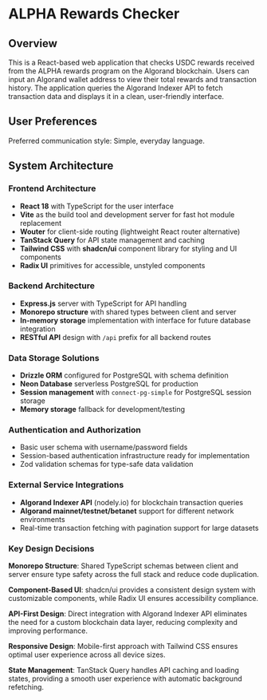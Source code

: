 # ALPHA Rewards Checker

## Overview

This is a React-based web application that checks USDC rewards received from the ALPHA rewards program on the Algorand blockchain. Users can input an Algorand wallet address to view their total rewards and transaction history. The application queries the Algorand Indexer API to fetch transaction data and displays it in a clean, user-friendly interface.

## User Preferences

Preferred communication style: Simple, everyday language.

## System Architecture

### Frontend Architecture
- **React 18** with TypeScript for the user interface
- **Vite** as the build tool and development server for fast hot module replacement
- **Wouter** for client-side routing (lightweight React router alternative)
- **TanStack Query** for API state management and caching
- **Tailwind CSS** with **shadcn/ui** component library for styling and UI components
- **Radix UI** primitives for accessible, unstyled components

### Backend Architecture
- **Express.js** server with TypeScript for API handling
- **Monorepo structure** with shared types between client and server
- **In-memory storage** implementation with interface for future database integration
- **RESTful API** design with `/api` prefix for all backend routes

### Data Storage Solutions
- **Drizzle ORM** configured for PostgreSQL with schema definition
- **Neon Database** serverless PostgreSQL for production
- **Session management** with `connect-pg-simple` for PostgreSQL session storage
- **Memory storage** fallback for development/testing

### Authentication and Authorization
- Basic user schema with username/password fields
- Session-based authentication infrastructure ready for implementation
- Zod validation schemas for type-safe data validation

### External Service Integrations
- **Algorand Indexer API** (nodely.io) for blockchain transaction queries
- **Algorand mainnet/testnet/betanet** support for different network environments
- Real-time transaction fetching with pagination support for large datasets

### Key Design Decisions

**Monorepo Structure**: Shared TypeScript schemas between client and server ensure type safety across the full stack and reduce code duplication.

**Component-Based UI**: shadcn/ui provides a consistent design system with customizable components, while Radix UI ensures accessibility compliance.

**API-First Design**: Direct integration with Algorand Indexer API eliminates the need for a custom blockchain data layer, reducing complexity and improving performance.

**Responsive Design**: Mobile-first approach with Tailwind CSS ensures optimal user experience across all device sizes.

**State Management**: TanStack Query handles API caching and loading states, providing a smooth user experience with automatic background refetching.